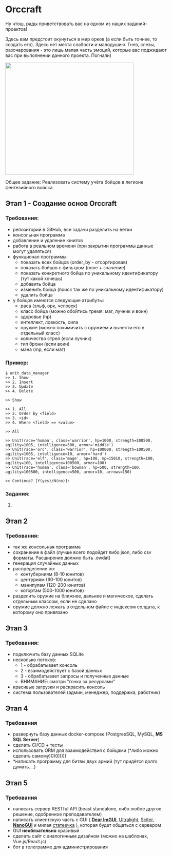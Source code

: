 # Orccraft

Ну чтош, рады приветствовать вас на одном из наших заданий-проектов!

Здесь вам предстоит окунуться в мир орков (а если быть точнее, то создать его). Здесь нет места слабости и малодушию. Гнев, слезы, разочарования - это лишь малая часть эмоций, которые вас поджидают вас при выполнении данного проекта. Погнали)

<img align="center" width="400" height="350" src="https://www.meme-arsenal.com/memes/f0856c9e3dbd77364924ace61fd5736d.jpg">

Общее задание: Реализовать систему учёта бойцов в легионе фентезийного войска

## Этап 1 - Создание основ Orccraft
### Требования:
- репозиторий в GitHub, все задачи разделить на ветки
- консольная программа
- добавление и удаление юнитов
- работа в реальном времени (при закрытии программы данные могут удаляться)
- функционал программы:
  - показать всех бойцов (order_by - отсортировав)
  - показать бойцов с фильтром (поле + значение)
  - показать конкретного бойца по уникальному идентификатору (тут какой хочешь)
  - добавить бойца
  - изменить бойца (поиск так же по уникальному идентификатору)
  - удалить бойца
- у бойцов имеются следующие атрибуты:
  - раса (эльф, орк, человек)
  - класс бойца (можно обойтись тремя: маг, лучник и воин)
  - здоровье (hp)
  - интеллект, ловкость, сила
  - оружие (можно похимичить с оружием и вынести его в отдельный класс)
  - количество стрел (если лучник)
  - тип брони (если воин)
  - мана (mp, если маг)

### Пример:
```shell
$ unit_data_manager
>> 1. Show
>> 2. Insert
>> 3. Update
>> 4. Delete

>> Show

>> 1. All
>> 2. Order by <field>
>> 3. <id>
>> 4. Where <field> == <value>

>> All

>> Unit(race='human', class='warrior', hp=1000, strength=100500, agility=1005, intelligence=500, armor='middle')
>> Unit(race='orc', class='warrior', hp=100000, strength=100500, agility=1005, intelligence=10, armor='hard')
>> Unit(race='elf', class='mage', hp=100, mp=15010, strength=100, agility=100, intelligence=100500, armor=100)
>> Unit(race='human', class='bowman', hp=500, strength=100, agility=100500, intelligence=500, armor=10, arrows=150)

>> Continue? [Y(yes)/N(no)]: 
```

### Задания:
1.


## Этап 2
### Требования:
- так же консольная программа
- сохранение в файл (лучше всего подойдет либо json, либо csv форматы. Расширение должно быть .owdat)
- генерация случайных данных
- распределение по:
  - контуберниям (8-10 юнитов)
  - центуриям (60-100 юнитов)
  - манипулам (120-200 юнитов)
  - когортам (500-1000 юнитов)
- разделить оружие на ближнее, дальнее и магическое, сделать отдельным классом, если не сделано
- оружие должно лежать в отдельном файле с индексом солдата, к которому оно привязано

## Этап 3
### Требования:
- подключить базу данных SQLite
- несколько потоков:
  - 1 - обрабатывает консоль
  - 2 - взаимодействует с базой данных
  - 3 - обрабатывает запросы и полученные данные
  - ВНИМАНИЕ: смотри "гонка за ресурсами"
- красивые загрузки и раскрасить консоль
- система пользователей (админ, менеджер, поддержка, работник)

## Этап 4
### Требования
- развернуть базу данных docker-compose (PostgresSQL, MySQL, **MS SQL Server**)
- сделать CI/CD + тесты
- использовать ORM для взаимодействия с бойцами (*либо можно сделать самому)0)0)))))
- *написать программу для битвы двух армий (тут придётся долго думать....)

## Этап 5
### Требования
- написать сервер RESTful API (beast standalone, либо любое другое решение, одобренное преподавателем)
- написать клиентскую часть с GUI (
[**Dear ImGUI**](https://github.com/ocornut/imgui),
[Ultralight](https://ultralig.ht/),
[Sciter](https://sciter.com/),
[**NanoGUI**](https://github.com/wjakob/nanogui) и милая [статеечка]((https://habr.com/ru/post/468485/))
), которая будет общаться с сервером
- GUI **необязательно** красивый
- сделать сайт с аналогичным дизайном (можно на шаблонах, Vue.js/React.js)
- бот в телеграмме для администрирования
